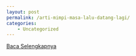 ```yaml
---
layout: post
permalink: /arti-mimpi-masa-lalu-datang-lagi/
categories:
    - Uncategorized
---
```


[Baca Selengkapnya](/10)